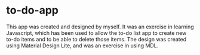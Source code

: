 # to-do-app
This app was created and designed by myself. It was an exercise in learning Javascript, which has been used to allow the to-do list app
to create new to-do items and to be able to delete those items. The design was created using Material Design Lite, and was an exercise in 
using MDL.
